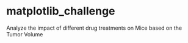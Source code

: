 # matplotlib_challenge
Analyze the impact of different drug treatments on Mice based on the Tumor Volume
